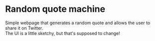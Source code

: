 # Random quote machine
Simple webpage that generates a random quote and allows the user to share it on Twitter.<br/>
The UI is a little sketchy, but that's supposed to change!
